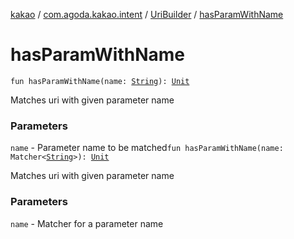 [kakao](../../index.md) / [com.agoda.kakao.intent](../index.md) / [UriBuilder](index.md) / [hasParamWithName](./has-param-with-name.md)

# hasParamWithName

`fun hasParamWithName(name: `[`String`](https://kotlinlang.org/api/latest/jvm/stdlib/kotlin/-string/index.html)`): `[`Unit`](https://kotlinlang.org/api/latest/jvm/stdlib/kotlin/-unit/index.html)

Matches uri with given parameter name

### Parameters

`name` - Parameter name to be matched`fun hasParamWithName(name: Matcher<`[`String`](https://kotlinlang.org/api/latest/jvm/stdlib/kotlin/-string/index.html)`>): `[`Unit`](https://kotlinlang.org/api/latest/jvm/stdlib/kotlin/-unit/index.html)

Matches uri with given parameter name

### Parameters

`name` - Matcher for a parameter name